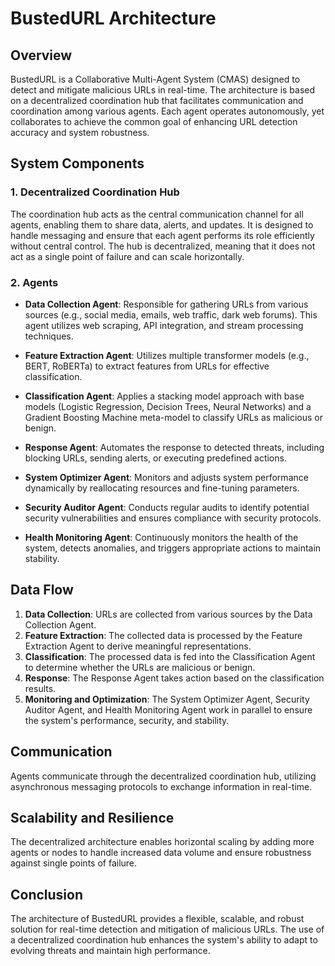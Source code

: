 # BustedURL Architecture

## Overview

BustedURL is a Collaborative Multi-Agent System (CMAS) designed to detect and mitigate malicious URLs in real-time. The architecture is based on a decentralized coordination hub that facilitates communication and coordination among various agents. Each agent operates autonomously, yet collaborates to achieve the common goal of enhancing URL detection accuracy and system robustness.

## System Components

### 1. Decentralized Coordination Hub

The coordination hub acts as the central communication channel for all agents, enabling them to share data, alerts, and updates. It is designed to handle messaging and ensure that each agent performs its role efficiently without central control. The hub is decentralized, meaning that it does not act as a single point of failure and can scale horizontally.

### 2. Agents

- **Data Collection Agent**: Responsible for gathering URLs from various sources (e.g., social media, emails, web traffic, dark web forums). This agent utilizes web scraping, API integration, and stream processing techniques.
  
- **Feature Extraction Agent**: Utilizes multiple transformer models (e.g., BERT, RoBERTa) to extract features from URLs for effective classification.
  
- **Classification Agent**: Applies a stacking model approach with base models (Logistic Regression, Decision Trees, Neural Networks) and a Gradient Boosting Machine meta-model to classify URLs as malicious or benign.

- **Response Agent**: Automates the response to detected threats, including blocking URLs, sending alerts, or executing predefined actions.

- **System Optimizer Agent**: Monitors and adjusts system performance dynamically by reallocating resources and fine-tuning parameters.

- **Security Auditor Agent**: Conducts regular audits to identify potential security vulnerabilities and ensures compliance with security protocols.

- **Health Monitoring Agent**: Continuously monitors the health of the system, detects anomalies, and triggers appropriate actions to maintain stability.

## Data Flow

1. **Data Collection**: URLs are collected from various sources by the Data Collection Agent.
2. **Feature Extraction**: The collected data is processed by the Feature Extraction Agent to derive meaningful representations.
3. **Classification**: The processed data is fed into the Classification Agent to determine whether the URLs are malicious or benign.
4. **Response**: The Response Agent takes action based on the classification results.
5. **Monitoring and Optimization**: The System Optimizer Agent, Security Auditor Agent, and Health Monitoring Agent work in parallel to ensure the system's performance, security, and stability.

## Communication

Agents communicate through the decentralized coordination hub, utilizing asynchronous messaging protocols to exchange information in real-time.

## Scalability and Resilience

The decentralized architecture enables horizontal scaling by adding more agents or nodes to handle increased data volume and ensure robustness against single points of failure.

## Conclusion

The architecture of BustedURL provides a flexible, scalable, and robust solution for real-time detection and mitigation of malicious URLs. The use of a decentralized coordination hub enhances the system's ability to adapt to evolving threats and maintain high performance.
